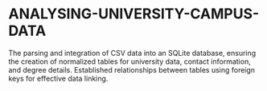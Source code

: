 # ANALYSING-UNIVERSITY-CAMPUS-DATA
The parsing and integration of CSV data into an SQLite database, ensuring the creation of normalized tables for university data, contact information, and degree details. Established relationships between tables using foreign keys for effective data linking.
